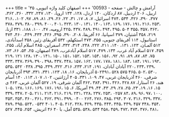 +++
title = 'آرامش و چالش - صفحه - 00593'
+++
اصفهان کلید واژه اتیوپی، ۳۵ اربیل، ۲۰۶ اردبیل، ۸۷ اردکان، ۱۴۰ اردل، ۱۲۸، ۱۳۴ اروپا، ۱۳۰، ۲۴۷، ۳۳۲، ۳۶۰، ۳۶۲، ۳۷۷، ۳۹۰، ۴۲۶، ۵۳۴ ،۴۷۴ اسرائیل، ۷، ۸، ۱۷، ۳۱، ۲۲، ۲۶، ۲۹، ۸۱، ۸۹، ۹۷، ۱۰۲، ،۳۱۶ ،۲۵۳ ،۲۱۶ ،۱۹۱ ،۱۷۶ ،۱۶۹ ،۱۶۴ ،۱۴۰ ،۱۳۱ ،۱۳۰ ،۴۲۳ ،۴۰۱ ،۴۰۰ ،۳۹۹ ،۳۸۰ ،۳۷۹ ،۳۷۸ ،۳۶۲ ،۳۵۷ ،۳۵۵ ۵۰۴ ،۴۹۵ ،۴۹۴ ،۴۹۱ ،۴۸۹ ،۴۳۷ ،۴۲۵ ارومیه، ۴۷، ۱۰۰، ۱۸۸، ۳۳۱ ازنا، ۲۱۹، ۳۵۸ آشتیان، ۳۷۹ اسپانیا، ۶۶ آفریقا، ۲۰۸، ۳۹۰، ۳۹۵، ۴۲۶، ۴۳۴، ۴۴۹، ۴۶۰، ۴۷۴ استانبول، ۱۱۴ آفریقای جنوبی، ۳۵۵، ۴۷۳ استکهلم، ۵۳۲ آفریقای زئیر، ۳۵۸ اسدآبادی، ۵۱۲ آلمـان، ۱۲۳، ۱۳۱، ۱۴۰، ۲۱۱، ۲۲۲، ۲۴۸، ۳۱۴، ۳۳۲، اسفراین، ۴۸۵ اسلام آباد، ۲۵۵، ۴۵۹، ۵۱۷ اسلام آباد غرب، ۱۳۴، ۴۷۹، ۵۱۷ اسلام آبادغرب، ۴۸۹ اصفهان، ۲۵، ۵۴، ۶۶، ۷۳، ۷۵، ۸۴، ۸۷، ۸۹، ۹۱، ۹۲، ،۱۵۶ ،۱۵۴ ،۱۵۳ ،۱۵۲ ،۱۵۱ ،۱۵۰ ،۱۴۱ ،۱۳۰ ،۱۲۸ ۱۲۱ ،۲۱۹ ،۱۹۲ ،۱۹۱ ،۱۸۴ ،۱۸۳ ،۱۸۱ ،۱۷۸ ،۱۷۷ ،۱۶۲ ،۱۵۷ ،۴۴۸ ،۴۳۷ ،۳۹۸ ،۳۹۰ ،۳۶۹ ،۳۴۷ ،۳۳۳ ،۲۳۹ ،۲۳۴ ،۲۲۰ آبادان آبادان، ۱۹۱، ۲۱۴، ۲۳۳، ۳۱۶، ۳۲۲، ۳۴۹، ۳۹۵، ۰۴۳۸ ۵۴۲ ،۵۳۵ ،۵۳۰ ،۵۰۲ ،۴۶۵ ۵۷۵ ۵۲۸ ،۵۰۲۴۹۱ آذربایجان، ۱۶، ۱۸، ۱۲۳، ۳۴۱، ۳۳۱، ۳۹۳ آذربایجان شرقی، ۴۶۰ آذربایجان غربی، ۴۷، ۱۰۹، ۳۳۱، ۴۰۵ آرژانتین، ۱۰۲، ۱۰۷، ۱۱۳، ۱۴۰ آسام هند، ۲۶ آستارا، ۸۷ ۴۲۸ ،۴۲۶ ،۳۹۱ ،۳۸۴ ،۳۶۲ آلمان شرقی، ۱۹، ۵۲۷ آلمان غربی، ۴۶۳ ی ۱۵، ۱۶، ۱۹، ۲۳، ۲۵، ۲۸، ۲۹، ۴۳، ۴۴، ۴۹ آمریکا، ۶، ۱۵ ،۱۹۶ ،۱۷۶ ،۱۶۹ ،۱۶۶ ،۱۳۸ ،۱۰۵ ،۱۰۰ ،۹۷ ،۹۶ ،۸۹ ،۸۴ ۰۲۵۷ ،۲۵۳ ،۲۳۷ ،۲۲۸ ،۲۳۱ ،۲۱۹ ،۲۱۶ ،۲۱۴ ،۲۱۱ ،۲۰۵ ،۳۴۷ ،۳۳۹ ،۳۳۷ ،۳۲۹ ،۳۱۶ ،۳۰۷ ،۲۹۴ ،۳۸۵ ،۲۷۶ ،۲۶۴ ۰۴۰۰ ،۳۹۹ ،۳۹۱ ،۳۶۲ ،۳۶۱ ،۳۶۰ ،۳۵۴ ،۳۵۳ ،۳۵۴ ،۳۴۸ ۴۵۷ ،۴۴۹ ،۴۴۵ ،۴۴۴ ،۴۳۵ ،۴۲۹ ،۴۲۸ ،۴۱۲ ،۴۰۵ ،۴۰۱ ۰۵۳۲ ،۵۲۴ ،۴۹۵ ،۳۸۹ ،۴۸۱ ،۴۷۶ ،۴۷۴ ،۴۷۲ ،۴۵۹ ،۴۵۸ ۵۴۴ ،۵۳۸ ،۵۳۵ آمل، با ۴۰ ۴۶ اتریش، ۲۵۴، ۴۴۵، ۵۲۷